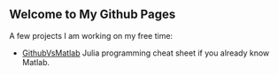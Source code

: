 ## Welcome to My Github Pages

A few projects I am working on my free time:

* [GithubVsMatlab](https://yyudhistira.github.io/JuliaVsMatlab/) Julia programming cheat sheet if you already know Matlab.

